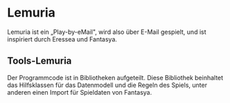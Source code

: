 # Lemuria

Lemuria ist ein „Play-by-eMail", wird also über E-Mail gespielt, und ist
inspiriert durch Eressea und Fantasya.

## Tools-Lemuria

Der Programmcode ist in Bibliotheken aufgeteilt. Diese Bibliothek beinhaltet das
Hilfsklassen für das Datenmodell und die Regeln des Spiels, unter anderen einen
Import für Spieldaten von Fantasya.
